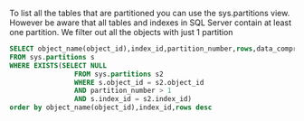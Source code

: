 
To list all the tables that are partitioned you can use the sys.partitions view. 
However be aware that all tables and indexes in SQL Server contain at least one partition.
We filter out all the objects with just 1 partition

```SQL
SELECT object_name(object_id),index_id,partition_number,rows,data_compression_desc
FROM sys.partitions s
WHERE EXISTS(SELECT NULL 
                FROM sys.partitions s2 
                WHERE s.object_id = s2.object_id 
                AND partition_number > 1
                AND s.index_id = s2.index_id)
order by object_name(object_id),index_id,rows desc
```
